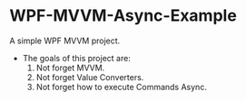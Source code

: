 # WPF-MVVM-Async-Example
A simple WPF MVVM project.

* The goals of this project are:
  1. Not forget MVVM.
  2. Not forget Value Converters.
  3. Not forget how to execute Commands Async.
